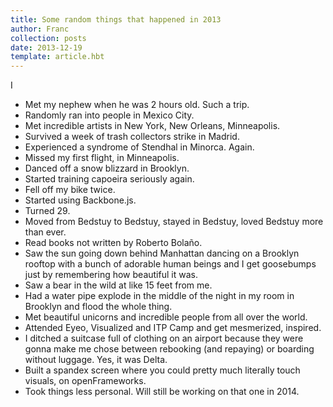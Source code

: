 ```yaml
---
title: Some random things that happened in 2013
author: Franc
collection: posts
date: 2013-12-19
template: article.hbt
---
```

I
* Met my nephew when he was 2 hours old. Such a trip.
* Randomly ran into people in Mexico City.
* Met incredible artists in New York, New Orleans, Minneapolis.
* Survived a week of trash collectors strike in Madrid.
* Experienced a syndrome of Stendhal in Minorca. Again.
* Missed my first flight, in Minneapolis.
* Danced off a snow blizzard in Brooklyn.
* Started training capoeira seriously again.
* Fell off my bike twice.
* Started using Backbone.js.
* Turned 29.
* Moved from Bedstuy to Bedstuy, stayed in Bedstuy, loved Bedstuy more than ever.
* Read books not written by Roberto Bolaño.
* Saw the sun going down behind Manhattan dancing on a Brooklyn rooftop with a bunch of adorable human beings and I get goosebumps just by remembering how beautiful it was.
* Saw a bear in the wild at like 15 feet from me.
* Had a water pipe explode in the middle of the night in my room in Brooklyn and flood the whole thing.
* Met beautiful unicorns and incredible people from all over the world.
* Attended Eyeo, Visualized and ITP Camp and get mesmerized, inspired.
* I ditched a suitcase full of clothing on an airport because they were gonna make me chose between rebooking (and repaying) or boarding without luggage. Yes, it was Delta. 
* Built a spandex screen where you could pretty much literally touch visuals, on openFrameworks.
* Took things less personal. Will still be working on that one in 2014.